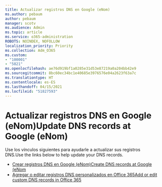 ```yaml
---
title: Actualizar registros DNS en Google (eNom)
ms.author: pebaum
author: pebaum
manager: scotv
ms.audience: Admin
ms.topic: article
ms.service: o365-administration
ROBOTS: NOINDEX, NOFOLLOW
localization_priority: Priority
ms.collection: Adm_O365
ms.custom:
- "100001"
- "5821"
ms.openlocfilehash: ae76d919bf1a0285e31d53e87219a0a204bb42e9
ms.sourcegitcommit: 8bc60ec34bc1e40685e3976576e04a2623f63a7c
ms.translationtype: HT
ms.contentlocale: es-ES
ms.lasthandoff: 04/15/2021
ms.locfileid: "51827593"
---
```

# <a name="update-dns-records-at-google-enom"></a><span data-ttu-id="e9304-102">Actualizar registros DNS en Google (eNom)</span><span class="sxs-lookup"><span data-stu-id="e9304-102">Update DNS records at Google (eNom)</span></span>

<span data-ttu-id="e9304-103">Use los vínculos siguientes para ayudarle a actualizar sus registros DNS.</span><span class="sxs-lookup"><span data-stu-id="e9304-103">Use the links below to help update your DNS records.</span></span>

- [<span data-ttu-id="e9304-104">Crear registros DNS en Google (eNom)</span><span class="sxs-lookup"><span data-stu-id="e9304-104">Create DNS records at Google (eNom</span></span>](https://docs.microsoft.com/microsoft-365/admin/dns/create-dns-records-for-domain-managed-by-google-enom?view=o365-worldwide)
- [<span data-ttu-id="e9304-105">Agregar o editar registros DNS personalizados en Office 365</span><span class="sxs-lookup"><span data-stu-id="e9304-105">Add or edit custom DNS records in Office 365</span></span>](https://docs.microsoft.com/microsoft-365/admin/setup/add-domain#add-or-edit-custom-dns-records)
